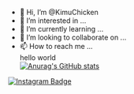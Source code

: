 - 👋 Hi, I’m @KimuChicken
- 👀 I’m interested in ...
- 🌱 I’m currently learning ...
- 💞️ I’m looking to collaborate on ...
- 📫 How to reach me ... <br>
hello world<br>
​[![​Anurag's GitHub stats​](https://github-readme-stats.vercel.app/api?username=KimuChicken)](https://github.com/anuraghazra/github-readme-stats) <br>

[![​Instagram Badge​](https://img.shields.io/badge/-Instagram-dd2a7b?style=flat-square&logo=instagram&logoColor=white&link=https://www.instagram.com/goodoldfashioned.loverboy/)](https://www.instagram.com/goodoldfashioned.loverboy/)<br/>
